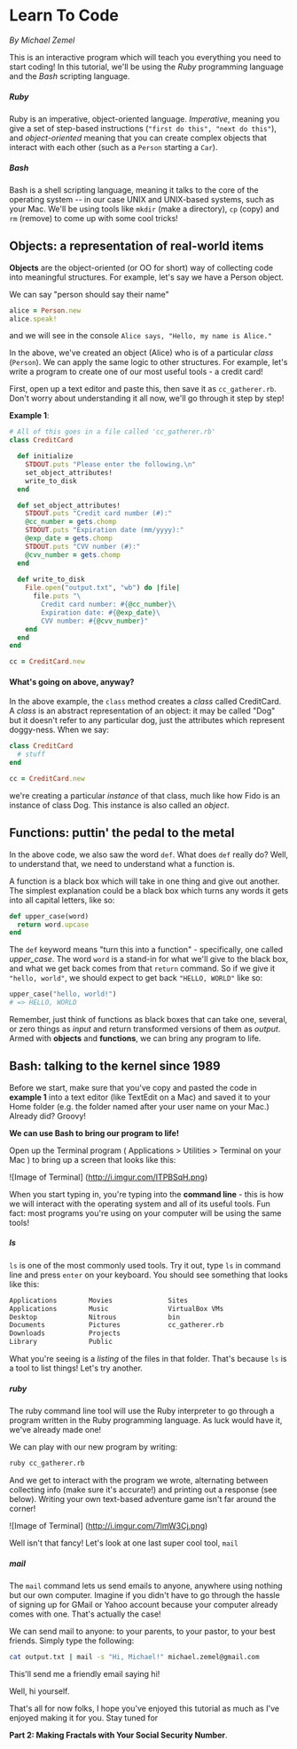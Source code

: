 # Learn To Code
*By Michael Zemel*

This is an interactive program which will teach you everything you need to start coding!  In this tutorial, we'll be using the *Ruby* programming language and the *Bash* scripting language.

##### Ruby

Ruby is an imperative, object-oriented language.  *Imperative*, meaning you give a set of step-based instructions (`"first do this", "next do this"`), and *object-oriented* meaning that you can create complex objects that interact with each other (such as a `Person` starting a `Car`).

##### Bash

Bash is a shell scripting language, meaning it talks to the core of the operating system -- in our case UNIX and UNIX-based systems, such as your Mac.  We'll be using tools like `mkdir` (make a directory), `cp` (copy) and `rm` (remove) to come up with some cool tricks!

## Objects: a representation of real-world items

**Objects** are the object-oriented (or OO for short) way of collecting code into meaningful structures.  For example, let's say we have a Person object.

We can say "person should say their name"

```ruby
alice = Person.new
alice.speak!
```

and we will see in the console `Alice says, "Hello, my name is Alice."`

In the above, we've created an object (Alice) who is of a particular *class* (`Person`).  We can apply the same logic to other structures.  For example, let's write a program to create one of our most useful tools - a credit card!

First, open up a text editor and paste this, then save it as `cc_gatherer.rb`.  Don't worry about understanding it all now, we'll go through it step by step!

**Example 1**:
```ruby
# All of this goes in a file called 'cc_gatherer.rb'
class CreditCard

  def initialize
    STDOUT.puts "Please enter the following.\n"
    set_object_attributes!
    write_to_disk
  end

  def set_object_attributes!
    STDOUT.puts "Credit card number (#):"
    @cc_number = gets.chomp
    STDOUT.puts "Expiration date (mm/yyyy):"
    @exp_date = gets.chomp
    STDOUT.puts "CVV number (#):"
    @cvv_number = gets.chomp
  end
  
  def write_to_disk
    File.open("output.txt", "wb") do |file|
      file.puts "\
        Credit card number: #{@cc_number}\
        Expiration date: #{@exp_date}\
        CVV number: #{@cvv_number}"
    end
  end
end

cc = CreditCard.new
```
  
#### What's going on above, anyway?

In the above example, the `class` method creates a *class* called CreditCard.  A *class* is an abstract representation of an object: it may be called "Dog" but it doesn't refer to any particular dog, just the attributes which represent doggy-ness.  When we say:

```ruby
class CreditCard
  # stuff
end

cc = CreditCard.new
```

we're creating a particular *instance* of that class, much like how Fido is an instance of class Dog.  This instance is also called an *object*.

## Functions: puttin' the pedal to the metal

In the above code, we also saw the word `def`.  What does `def` really do?  Well, to understand that, we need to understand what a function is.

A function is a black box which will take in one thing and give out another.  The simplest explanation could be a black box which turns any words it gets into all capital letters, like so:

```ruby
def upper_case(word)
  return word.upcase
end
```

The `def` keyword means "turn this into a function" - specifically, one called *upper_case*.  The word `word` is a stand-in for what we'll give to the black box, and what we get back comes from that `return` command.  So if we give it `"hello, world"`, we should expect to get back `"HELLO, WORLD"` like so:

```ruby
upper_case("hello, world!")
# => HELLO, WORLD
```

Remember, just think of functions as black boxes that can take one, several, or zero things as *input* and return transformed versions of them as *output*.  Armed with **objects** and **functions**, we can bring any program to life.


## Bash: talking to the kernel since 1989

Before we start, make sure that you've copy and pasted the code in **example 1** into a text editor (like TextEdit on a Mac) and saved it to your Home folder (e.g. the folder named after your user name on your Mac.)  Already did?  Groovy!

**We can use Bash to bring our program to life!**

Open up the Terminal program ( Applications > Utilities > Terminal on your Mac ) to bring up a screen that looks like this:

![Image of Terminal]
(http://i.imgur.com/ITPBSqH.png)

When you start typing in, you're typing into the **command line** - this is how we will interact with the operating system and all of its useful tools.  Fun fact: most programs you're using on your computer will be using the same tools!

##### ls

`ls` is one of the most commonly used tools.  Try it out, type `ls` in command line and press `enter` on your keyboard.  You should see something that looks like this:

```bash
Applications        Movies				Sites
Applications        Music				VirtualBox VMs
Desktop				Nitrous				bin
Documents			Pictures			cc_gatherer.rb
Downloads			Projects
Library				Public
```

What you're seeing is a *listing* of the files in that folder.  That's because `ls` is a tool to list things!  Let's try another.

##### ruby

The ruby command line tool will use the Ruby interpreter to go through a program written in the Ruby programming language.  As luck would have it, we've already made one!

We can play with our new program by writing:

```bash
ruby cc_gatherer.rb
```

And we get to interact with the program we wrote, alternating between collecting info (make sure it's accurate!) and printing out a response (see below).  Writing your own text-based adventure game isn't far around the corner!

![Image of Terminal]
(http://i.imgur.com/7lmW3Cj.png)

Well isn't that fancy!  Let's look at one last super cool tool, `mail`

##### mail

The `mail` command lets us send emails to anyone, anywhere using nothing but our own computer.  Imagine if you didn't have to go through the hassle of signing up for GMail or Yahoo account because your computer already comes with one.  That's actually the case!

We can send mail to anyone: to your parents, to your pastor, to your best friends.  Simply type the following:

```bash
cat output.txt | mail -s "Hi, Michael!" michael.zemel@gmail.com
```

This'll send me a friendly email saying hi!

Well, hi yourself.





That's all for now folks, I hope you've enjoyed this tutorial as much as I've enjoyed making it for you.  Stay tuned for

**Part 2: Making Fractals with Your Social Security Number**.
